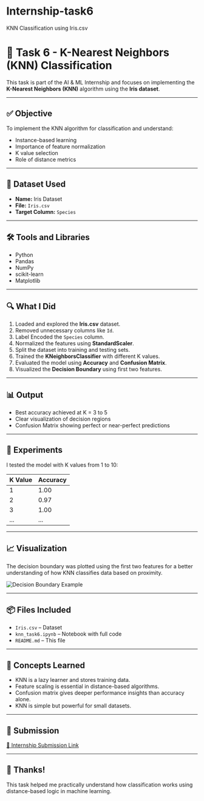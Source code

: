 # Internship-task6
KNN Classification using Iris.csv
# 🌸 Task 6 - K-Nearest Neighbors (KNN) Classification

This task is part of the AI & ML Internship and focuses on implementing the **K-Nearest Neighbors (KNN)** algorithm using the **Iris dataset**.

---

## ✅ Objective

To implement the KNN algorithm for classification and understand:
- Instance-based learning
- Importance of feature normalization
- K value selection
- Role of distance metrics

---

## 📁 Dataset Used

- **Name:** Iris Dataset
- **File:** `Iris.csv`
- **Target Column:** `Species`

---

## 🛠 Tools and Libraries

- Python
- Pandas
- NumPy
- scikit-learn
- Matplotlib

---

## 🔍 What I Did

1. Loaded and explored the **Iris.csv** dataset.
2. Removed unnecessary columns like `Id`.
3. Label Encoded the `Species` column.
4. Normalized the features using **StandardScaler**.
5. Split the dataset into training and testing sets.
6. Trained the **KNeighborsClassifier** with different K values.
7. Evaluated the model using **Accuracy** and **Confusion Matrix**.
8. Visualized the **Decision Boundary** using first two features.

---

## 📊 Output

- Best accuracy achieved at K = 3 to 5
- Clear visualization of decision regions
- Confusion Matrix showing perfect or near-perfect predictions

---

## 🔁 Experiments

I tested the model with K values from 1 to 10:

| K Value | Accuracy |
|---------|----------|
| 1       | 1.00     |
| 2       | 0.97     |
| 3       | 1.00     |
| ...     | ...      |

---

## 📈 Visualization

The decision boundary was plotted using the first two features for a better understanding of how KNN classifies data based on proximity.

![Decision Boundary Example](path_to_image_if_any)

---

## 📦 Files Included

- `Iris.csv` – Dataset
- `knn_task6.ipynb` – Notebook with full code
- `README.md` – This file

---

## 🧠 Concepts Learned

- KNN is a lazy learner and stores training data.
- Feature scaling is essential in distance-based algorithms.
- Confusion matrix gives deeper performance insights than accuracy alone.
- KNN is simple but powerful for small datasets.

---

## 🔗 Submission

[🔗 Internship Submission Link](https://forms.gle/8Gm83s53KbyXs3Ne9)

---

## 🙌 Thanks!

This task helped me practically understand how classification works using distance-based logic in machine learning.

